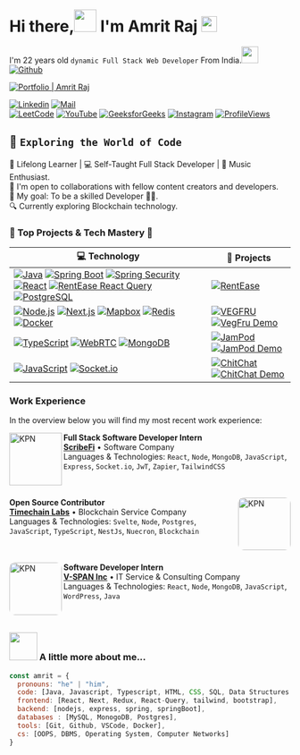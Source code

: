 # Hi there,<img src="https://media.giphy.com/media/hvRJCLFzcasrR4ia7z/giphy.gif" height="40px" width="40px"> I'm Amrit Raj  <img src="https://emojis.slackmojis.com/emojis/images/1531849430/4246/blob-sunglasses.gif?1531849430" width="28"/>
I'm 22 years old `dynamic Full Stack Web Developer` From India.<img src="https://media.giphy.com/media/WUlplcMpOCEmTGBtBW/giphy.gif" width="30"> [![Github](https://img.shields.io/github/followers/amritmaurya1504?label=Follow%20Me&style=social)](https://github.com/amritmaurya1504)

[![Portfolio | Amrit Raj](https://img.shields.io/website?label=portfolio&style=for-the-badge&url=https://amritraj.vercel.app/)](https://amritraj.vercel.app/)

[![Linkedin](https://img.shields.io/badge/LinkedIn-Amrit%20Raj-blue?logo=Linkedin&logoColor=blue&labelColor=black)](https://www.linkedin.com/in/rajamrit15/)
[![Mail](https://img.shields.io/badge/Gmail-amrit.raj1504@gmail.com-red?logo=Gmail&logoColor=red&labelColor=black)](mailto:amrit.raj1504@gmail.com)
<br>
[![LeetCode](https://img.shields.io/badge/LeetCode-rajamrit_15-orange?logo=leetcode&logoColor=orange&labelColor=black)](https://leetcode.com/u/rajamrit_15/)
[![YouTube](https://img.shields.io/badge/YouTube-infoskillx-red?logo=youtube&logoColor=red&labelColor=black)](https://www.youtube.com/infoskillx)
[![GeeksforGeeks](https://img.shields.io/badge/GeeksforGeeks-rajamrit15-green?logo=geeksforgeeks&logoColor=green&labelColor=black)](https://auth.geeksforgeeks.org/user/rajamrit15/practice/)
[![Instagram](https://img.shields.io/badge/Instagram-rajamrit_15-purple?logo=instagram&logoColor=purple&labelColor=black)](https://www.instagram.com/rajamrit_15/)
[![ProfileViews](https://komarev.com/ghpvc/?username=amritmaurya1504&color=red&style=flat)](https://komarev.com/ghpvc/?username=amritmaurya1504)

## 🌟 `Exploring the World of Code`

🌱 Lifelong Learner | 💻 Self-Taught Full Stack Developer | 🎵 Music Enthusiast. <br />
👯 I'm open to collaborations with fellow content creators and developers. <br />
🥅 My goal: To be a skilled Developer 👨‍💻. <br />
🔍 Currently exploring Blockchain technology.

<!-- START OF PROFILE STACK, DO NOT REMOVE -->

### 🌟 Top Projects & Tech Mastery 🚀

| 💻 **Technology** | 🚀 **Projects** |
| - | - |
| [![Java](https://img.shields.io/static/v1?label=&message=Java&color=007396&logo=java&logoColor=FFFFFF)](https://www.oracle.com/java/) [![Spring Boot](https://img.shields.io/static/v1?label=&message=Spring%20Boot&color=6DB33F&logo=springboot&logoColor=FFFFFF)](https://spring.io/projects/spring-boot) [![Spring Security](https://img.shields.io/static/v1?label=&message=Spring%20Security&color=6DB33F&logo=springsecurity&logoColor=FFFFFF)](https://spring.io/projects/spring-security) [![React](https://img.shields.io/static/v1?label=&message=React&color=61DAFB&logo=React&logoColor=FFFFFF)](https://reactjs.org/) [![RentEase React Query](https://img.shields.io/static/v1?label=&message=React%20Query&color=FF4154&logo=reactquery&logoColor=FFFFFF)](https://react-query.tanstack.com/) [![PostgreSQL](https://img.shields.io/static/v1?label=&message=PostgreSQL&color=4169E1&logo=postgresql&logoColor=FFFFFF)](https://www.postgresql.org/) | [![RentEase](https://img.shields.io/static/v1?label=&message=RentEase&color=000605&logo=github&logoColor=FFFFFF&labelColor=000605)](https://github.com/amritmaurya1504/RentEase) |
| [![Node.js](https://img.shields.io/static/v1?label=&message=Node.js&color=339933&logo=Node.js&logoColor=FFFFFF)](https://nodejs.org/en/) [![Next.js](https://img.shields.io/static/v1?label=&message=Next.js&color=000000&logo=nextdotjs&logoColor=FFFFFF)](https://nextjs.org/) [![Mapbox](https://img.shields.io/static/v1?label=&message=Mapbox&color=000000&logo=mapbox&logoColor=FFFFFF)](https://www.mapbox.com/) [![Redis](https://img.shields.io/static/v1?label=&message=Redis&color=DC382D&logo=redis&logoColor=FFFFFF)](https://redis.io/) [![Docker](https://img.shields.io/static/v1?label=&message=Docker&color=2496ED&logo=docker&logoColor=FFFFFF)](https://www.docker.com/) | [![VEGFRU](https://img.shields.io/static/v1?label=&message=VEGFRU-An-Online-Vegetables-Fruits-Marketplace&color=000605&logo=github&logoColor=FFFFFF&labelColor=000605)](https://github.com/amritmaurya1504/VEGFRU-An-Online-Vegetables-Fruits-Marketplace) [![VegFru Demo](https://img.shields.io/static/v1?label=&message=VegFru-Video-Demo&color=000605&logo=YouTube&logoColor=FFFFFF&labelColor=FF0000)](https://youtu.be/zFLqVK3Hoj4?si=dO3sTnCOk8xZkz0L) |
| [![TypeScript](https://img.shields.io/static/v1?label=&message=TypeScript&color=007ACC&logo=typescript&logoColor=FFFFFF)](https://www.typescriptlang.org/) [![WebRTC](https://img.shields.io/static/v1?label=&message=WebRTC&color=33A1FD&logo=webrtc&logoColor=FFFFFF)](https://webrtc.org/) [![MongoDB](https://img.shields.io/static/v1?label=&message=MongoDB&color=47A248&logo=mongodb&logoColor=FFFFFF)](https://www.mongodb.com/) | [![JamPod](https://img.shields.io/static/v1?label=&message=JamPod&color=000605&logo=github&logoColor=FFFFFF&labelColor=000605)](https://github.com/amritmaurya1504/JamPod) [![JamPod Demo](https://img.shields.io/static/v1?label=&message=JamPod-Video-Demo&color=FF0000&logo=YouTube&logoColor=FFFFFF&labelColor=FF0000)](https://youtu.be/i8RUWx9heY8) |
| [![JavaScript](https://img.shields.io/static/v1?label=&message=JavaScript&color=F7DF1E&logo=javascript&logoColor=000000)](https://developer.mozilla.org/en-US/docs/Web/JavaScript) [![Socket.io](https://img.shields.io/static/v1?label=&message=Socket.io&color=010101&logo=socket.io&logoColor=FFFFFF)](https://socket.io/) | [![ChitChat](https://img.shields.io/static/v1?label=&message=ChitChat&color=000605&logo=github&logoColor=FFFFFF&labelColor=000605)](https://github.com/amritmaurya1504/Chit_Chat) [![ChitChat Demo](https://img.shields.io/static/v1?label=&message=ChitChat-Video-Demo&color=FF0000&logo=YouTube&logoColor=FFFFFF&labelColor=FF0000)](https://youtu.be/m9yUiGvFrTU) |
<!-- END OF PROFILE STACK, DO NOT REMOVE -->




### Work Experience
In the overview below you will find my most recent work experience:

[<img align="left" height="94px" width="94px" alt="KPN" src="https://res.cloudinary.com/amritrajmaurya/image/upload/v1666256257/AppIcon_talaqn.webp"/>](https://www.scribefi.com/)

**Full Stack Software Developer Intern** \
[**ScribeFi**](https://scribefi.com/) • Software Company \
Languages & Technologies: `React`, `Node`, `MongoDB`, `JavaScript`, `Express`, `Socket.io`, `JwT`, `Zapier`, `TailwindCSS` \
<br/>
<br/>

[<img align="right" height="94px" width="94px" alt="KPN" src="https://media.licdn.com/dms/image/C4D0BAQG68t-7fxTr3g/company-logo_200_200/0/1678348461342?e=2147483647&v=beta&t=EyRSfVm8XLPOL2b9O9BxMucpyEfhKYJcUjIDv1ooYzM" style="border-radius: 10px;"/>](https://timechainlabs.io/)


**Open Source Contributor** \
[**Timechain Labs**](https://timechainlabs.io/) • Blockchain Service Company \
Languages & Technologies: `Svelte`, `Node`, `Postgres`, `JavaScript`, `TypeScript`, `NestJs`, `Nuecron`, `Blockchain` \
<br/>
<br/>

[<img align="left" height="94px" width="94px" alt="KPN" src="https://res.cloudinary.com/amritrajmaurya/image/upload/v1725873319/ho6x8chsim0syr31fhyl.png" style="border-radius: 10px;"/>](https://www.vspaninc.com/)

**Software Developer Intern** \
[**V-SPAN Inc**](https://vspaninc.com/) • IT Service & Consulting Company \
Languages & Technologies: `React`, `Node`, `MongoDB`, `JavaScript`, `WordPress`, `Java` \
<br/>
<br/>


### <img src="https://media.giphy.com/media/VgCDAzcKvsR6OM0uWg/giphy.gif" width="50"> A little more about me...  
```javascript
const amrit = {
  pronouns: "he" | "him",
  code: [Java, Javascript, Typescript, HTML, CSS, SQL, Data Structures & Algorithm, Problem Solving],
  frontend: [React, Next, Redux, React-Query, tailwind, bootstrap],
  backend: [nodejs, express, spring, springBoot],
  databases : [MySQL, MonogoDB, Postgres],
  tools: [Git, Github, VSCode, Docker],
  cs: [OOPS, DBMS, Operating System, Computer Networks]
}
```





